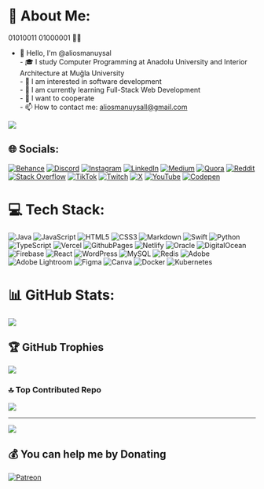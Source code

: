 # 💫 About Me:
01010011 01000001 🙋‍♂️

- 👋 Hello, I'm @aliosmanuysal<br>- 🎓 I study Computer Programming at Anadolu University and Interior Architecture at Muğla University<br>- 👀 I am interested in software development<br>- 🌱 I am currently learning Full-Stack Web Development<br>- 🫶 I want to cooperate<br>- 📫 How to contact me: aliosmanuysall@gmail.com

[![](https://visitcount.itsvg.in/api?id=aliosmanuysal&label=Profile%20Views&icon=0&pretty=true)](https://visitcount.itsvg.in)

## 🌐 Socials:
[![Behance](https://img.shields.io/badge/Behance-1769ff?logo=behance&logoColor=white)](https://behance.net/aliosmanuysal) [![Discord](https://img.shields.io/badge/Discord-%237289DA.svg?logo=discord&logoColor=white)](https://discord.gg/743741084747694080) [![Instagram](https://img.shields.io/badge/Instagram-%23E4405F.svg?logo=Instagram&logoColor=white)](https://instagram.com/aliosmanuysal) [![LinkedIn](https://img.shields.io/badge/LinkedIn-%230077B5.svg?logo=linkedin&logoColor=white)](https://linkedin.com/in/aliosmanuysal) [![Medium](https://img.shields.io/badge/Medium-12100E?logo=medium&logoColor=white)](https://medium.com/@aliosmanuysal) [![Quora](https://img.shields.io/badge/Quora-%23B92B27.svg?logo=Quora&logoColor=white)](https://quora.com/profile/aliosmanuysal) [![Reddit](https://img.shields.io/badge/Reddit-%23FF4500.svg?logo=Reddit&logoColor=white)](https://reddit.com/user/aliosmanuysal) [![Stack Overflow](https://img.shields.io/badge/-Stackoverflow-FE7A16?logo=stack-overflow&logoColor=white)](https://stackoverflow.com/users/20750301) [![TikTok](https://img.shields.io/badge/TikTok-%23000000.svg?logo=TikTok&logoColor=white)](https://tiktok.com/@aliosmanuysal) [![Twitch](https://img.shields.io/badge/Twitch-%239146FF.svg?logo=Twitch&logoColor=white)](https://twitch.tv/aliosmanuysal) [![X](https://img.shields.io/badge/X-black.svg?logo=X&logoColor=white)](https://x.com/aliosmanuysal) [![YouTube](https://img.shields.io/badge/YouTube-%23FF0000.svg?logo=YouTube&logoColor=white)](https://www.youtube.com/@AliOsmanUysal) [![Codepen](https://img.shields.io/badge/Codepen-000000?style=for-the-badge&logo=codepen&logoColor=white)](https://codepen.io/aliosmanuysal) 

# 💻 Tech Stack:
![Java](https://img.shields.io/badge/java-%23ED8B00.svg?style=for-the-badge&logo=openjdk&logoColor=white) ![JavaScript](https://img.shields.io/badge/javascript-%23323330.svg?style=for-the-badge&logo=javascript&logoColor=%23F7DF1E) ![HTML5](https://img.shields.io/badge/html5-%23E34F26.svg?style=for-the-badge&logo=html5&logoColor=white) ![CSS3](https://img.shields.io/badge/css3-%231572B6.svg?style=for-the-badge&logo=css3&logoColor=white) ![Markdown](https://img.shields.io/badge/markdown-%23000000.svg?style=for-the-badge&logo=markdown&logoColor=white) ![Swift](https://img.shields.io/badge/swift-F54A2A?style=for-the-badge&logo=swift&logoColor=white) ![Python](https://img.shields.io/badge/python-3670A0?style=for-the-badge&logo=python&logoColor=ffdd54) ![TypeScript](https://img.shields.io/badge/typescript-%23007ACC.svg?style=for-the-badge&logo=typescript&logoColor=white) ![Vercel](https://img.shields.io/badge/vercel-%23000000.svg?style=for-the-badge&logo=vercel&logoColor=white) ![GithubPages](https://img.shields.io/badge/github%20pages-121013?style=for-the-badge&logo=github&logoColor=white) ![Netlify](https://img.shields.io/badge/netlify-%23000000.svg?style=for-the-badge&logo=netlify&logoColor=#00C7B7) ![Oracle](https://img.shields.io/badge/Oracle-F80000?style=for-the-badge&logo=oracle&logoColor=white) ![DigitalOcean](https://img.shields.io/badge/DigitalOcean-%230167ff.svg?style=for-the-badge&logo=digitalOcean&logoColor=white) ![Firebase](https://img.shields.io/badge/firebase-%23039BE5.svg?style=for-the-badge&logo=firebase) ![React](https://img.shields.io/badge/react-%2320232a.svg?style=for-the-badge&logo=react&logoColor=%2361DAFB) ![WordPress](https://img.shields.io/badge/WordPress-%23117AC9.svg?style=for-the-badge&logo=WordPress&logoColor=white) ![MySQL](https://img.shields.io/badge/mysql-%2300000f.svg?style=for-the-badge&logo=mysql&logoColor=white) ![Redis](https://img.shields.io/badge/redis-%23DD0031.svg?style=for-the-badge&logo=redis&logoColor=white) ![Adobe](https://img.shields.io/badge/adobe-%23FF0000.svg?style=for-the-badge&logo=adobe&logoColor=white) ![Adobe Lightroom](https://img.shields.io/badge/Adobe%20Lightroom-31A8FF.svg?style=for-the-badge&logo=Adobe%20Lightroom&logoColor=white) ![Figma](https://img.shields.io/badge/figma-%23F24E1E.svg?style=for-the-badge&logo=figma&logoColor=white) ![Canva](https://img.shields.io/badge/Canva-%2300C4CC.svg?style=for-the-badge&logo=Canva&logoColor=white) ![Docker](https://img.shields.io/badge/docker-%230db7ed.svg?style=for-the-badge&logo=docker&logoColor=white) ![Kubernetes](https://img.shields.io/badge/kubernetes-%23326ce5.svg?style=for-the-badge&logo=kubernetes&logoColor=white)
# 📊 GitHub Stats:
![](https://github-readme-stats.vercel.app/api?username=aliosmanuysal&theme=dark&hide_border=false&include_all_commits=true&count_private=true)<br/>

## 🏆 GitHub Trophies
![](https://github-profile-trophy.vercel.app/?username=aliosmanuysal&theme=radical&no-frame=true&no-bg=true&margin-w=4)

### 🔝 Top Contributed Repo
![](https://github-contributor-stats.vercel.app/api?username=aliosmanuysal&limit=5&theme=dark&combine_all_yearly_contributions=true)

---
[![](https://visitcount.itsvg.in/api?id=aliosmanuysal&icon=2&color=0)](https://visitcount.itsvg.in)

  ## 💰 You can help me by Donating
  [![Patreon](https://img.shields.io/badge/Patreon-F96854?style=for-the-badge&logo=patreon&logoColor=white)](https://patreon.com/aliosmanuysal) 

  
<!-- Proudly created with GPRM ( https://gprm.itsvg.in ) -->

